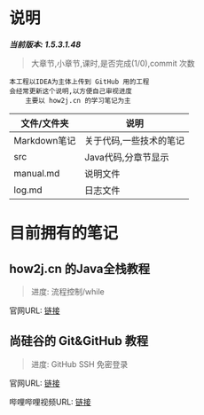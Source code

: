 # 说明

***当前版本: 1.5.3.1.48***
> 大章节,小章节,课时,是否完成(1/0),commit 次数

```text
本工程以IDEA为主体上传到 GitHub 用的工程
会经常更新这个说明,以方便自己审视进度
    主要以 how2j.cn 的学习笔记为主
```

| 文件/文件夹 | 说明 |
|---|---|
| Markdown笔记 | 关于代码,一些技术的笔记 |
| src | Java代码,分章节显示 |
| manual.md | 说明文件 |
| log.md | 日志文件 |

# 目前拥有的笔记

## how2j.cn 的Java全栈教程
> 进度: 流程控制/while

官网URL: [链接](https://www.how2j.cn/)

## 尚硅谷的 Git&GitHub 教程
> 进度: GitHub SSH 免密登录

官网URL: [链接](http://www.atguigu.com/)

哔哩哔哩视频URL: [链接](https://www.bilibili.com/video/av24441039?from=search&seid=1443581922472429623)